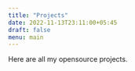 ```yaml
---
title: "Projects"
date: 2022-11-13T23:11:00+05:45
draft: false
menu: main
---
```


Here are all my opensource projects.